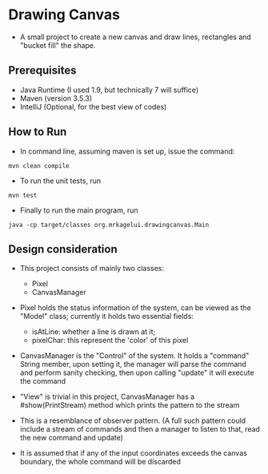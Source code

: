 # Drawing Canvas

* A small project to create a new canvas and draw lines, rectangles and "bucket fill" the shape.

## Prerequisites

* Java Runtime (I used 1.9, but technically 7 will suffice)
* Maven (version 3.5.3)
* IntelliJ (Optional, for the best view of codes)

## How to Run

* In command line, assuming maven is set up, issue the command:
```
mvn clean compile
```
* To run the unit tests, run
```
mvn test
```
* Finally to run the main program, run
```
java -cp target/classes org.mrkagelui.drawingcanvas.Main
```

## Design consideration

* This project consists of mainly two classes:
  * Pixel
  * CanvasManager
  
* Pixel holds the status information of the system, can be viewed as the "Model" class; currently it holds two essential fields:
  * isAtLine: whether a line is drawn at it;
  * pixelChar: this represent the 'color' of this pixel
  
* CanvasManager is the "Control" of the system. It holds a "command" String member, upon setting it, the manager will parse the command and perform sanity checking, then upon calling "update" it will execute the command

* "View" is trivial in this project, CanvasManager has a #show(PrintStream) method which prints the pattern to the stream

* This is a resemblance of observer pattern. (A full such pattern could include a stream of commands and then a manager to listen to that, read the new command and update)

* It is assumed that if any of the input coordinates exceeds the canvas boundary, the whole command will be discarded